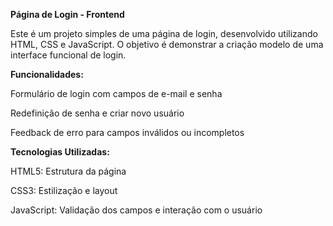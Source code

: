<b>Página de Login - Frontend</b>


Este é um projeto simples de uma página de login, desenvolvido utilizando HTML, CSS e JavaScript. O objetivo é demonstrar a criação modelo de uma interface funcional de login.

<b>Funcionalidades:</b>

Formulário de login com campos de e-mail e senha

Redefinição de senha e criar novo usuário

Feedback de erro para campos inválidos ou incompletos

<b>Tecnologias Utilizadas:</b>

HTML5: Estrutura da página

CSS3: Estilização e layout

JavaScript: Validação dos campos e interação com o usuário
